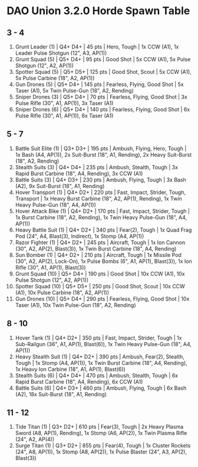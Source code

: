 # DAO Union 3.2.0 Horde Spawn Table

## 3 - 4

1. Grunt Leader (1) | Q4+ D4+ | 45 pts | Hero, Tough | 1x CCW (A1), 1x Leader Pulse Shotgun (12", A3, AP(1))
1. Grunt Squad (5) | Q5+ D4+ | 95 pts | Good Shot | 5x CCW (A1), 5x Pulse Shotgun (12", A2, AP(1))
1. Spotter Squad (5) | Q5+ D5+ | 125 pts | Good Shot, Scout | 5x CCW (A1), 5x Pulse Carbine (18", A2, AP(1))
1. Gun Drones (5) | Q5+ D4+ | 145 pts | Fearless, Flying, Good Shot | 5x Taser (A1), 5x Twin Pulse-Gun (18", A2, Rending)
1. Sniper Drones (3) | Q5+ D4+ | 70 pts | Fearless, Flying, Good Shot | 3x Pulse Rifle (30", A1, AP(1)), 3x Taser (A1)
1. Sniper Drones (6) | Q5+ D4+ | 140 pts | Fearless, Flying, Good Shot | 6x Pulse Rifle (30", A1, AP(1)), 6x Taser (A1)

## 5 - 7

1. Battle Suit Elite (1) | Q3+ D3+ | 195 pts | Ambush, Flying, Hero, Tough | 1x Bash (A4, AP(1)), 2x Suit-Burst (18", A1, Rending), 2x Heavy Suit-Burst (18", A2, Rending)
1. Stealth Suits (3) | Q4+ D4+ | 235 pts | Ambush, Stealth, Tough | 3x Rapid Burst Carbine (18", A4, Rending), 3x CCW (A1)
1. Battle Suits (3) | Q4+ D3+ | 230 pts | Ambush, Flying, Tough | 3x Bash (A2), 9x Suit-Burst (18", A1, Rending)
1. Hover Transport (1) | Q4+ D2+ | 220 pts | Fast, Impact, Strider, Tough, Transport | 1x Heavy Burst Carbine (18", A2, AP(1), Rending), 1x Twin Heavy Pulse-Gun (18", A4, AP(1))
1. Hover Attack Bike (1) | Q4+ D2+ | 170 pts | Fast, Impact, Strider, Tough | 1x Burst Carbine (18", A2, Rending), 1x Twin Heavy Pulse-Gun (18", A4, AP(1))
1. Heavy Battle Suit (1) | Q4+ D2+ | 340 pts | Fear(2), Tough | 1x Quad Frag Pod (24", A4, Blast(3), Indirect), 1x Stomp (A4, AP(1))
1. Razor Fighter (1) | Q4+ D2+ | 245 pts | Aircraft, Tough | 1x Ion Cannon (30", A2, AP(2), Blast(3)), 1x Twin Burst Carbine (18", A4, Rending)
1. Sun Bomber (1) | Q4+ D2+ | 210 pts | Aircraft, Tough | 1x Missile Pod (30", A2, AP(2), Lock-On), 1x Pulse Bombs (6", A1, AP(1), Blast(3)), 1x Ion Rifle (30", A1, AP(1), Blast(3))
1. Grunt Squad (10) | Q5+ D4+ | 190 pts | Good Shot | 10x CCW (A1), 10x Pulse Shotgun (12", A2, AP(1))
1. Spotter Squad (10) | Q5+ D5+ | 250 pts | Good Shot, Scout | 10x CCW (A1), 10x Pulse Carbine (18", A2, AP(1))
1. Gun Drones (10) | Q5+ D4+ | 290 pts | Fearless, Flying, Good Shot | 10x Taser (A1), 10x Twin Pulse-Gun (18", A2, Rending)

## 8 - 10

1. Hover Tank (1) | Q4+ D2+ | 350 pts | Fast, Impact, Strider, Tough | 1x Sub-Railgun (36", A1, AP(1), Blast(6)), 1x Twin Heavy Pulse-Gun (18", A4, AP(1))
1. Heavy Stealth Suit (1) | Q4+ D2+ | 390 pts | Ambush, Fear(2), Stealth, Tough | 1x Stomp (A4, AP(1)), 1x Twin Burst Carbine (18", A4, Rending), 1x Heavy Ion Carbine (18", A1, AP(1), Blast(6))
1. Stealth Suits (6) | Q4+ D4+ | 470 pts | Ambush, Stealth, Tough | 6x Rapid Burst Carbine (18", A4, Rending), 6x CCW (A1)
1. Battle Suits (6) | Q4+ D3+ | 460 pts | Ambush, Flying, Tough | 6x Bash (A2), 18x Suit-Burst (18", A1, Rending)

## 11 - 12

1. Tide Titan (1) | Q3+ D2+ | 610 pts | Fear(3), Tough | 2x Heavy Plasma Sword (A8, AP(1), Rending), 1x Stomp (A6, AP(2)), 1x Twin Plasma Rifle (24", A2, AP(4))
1. Surge Titan (1) | Q3+ D2+ | 855 pts | Fear(4), Tough | 1x Cluster Rockets (24", A8, AP(1)), 1x Stomp (A8, AP(2)), 1x Pulse Blaster (24", A3, AP(2), Blast(3))